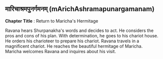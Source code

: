 ## मारिचाश्रमपुनर्गमनम् (mArichAshramapunargamanam)
**Chapter Title** : Return to Maricha's Hermitage

Ravana hears Shurpanakha's words and decides to act. He considers the pros and cons of his plan. With determination, he goes to his chariot house. He orders his charioteer to prepare his chariot. Ravana travels in a magnificent chariot. He reaches the beautiful hermitage of Maricha. Maricha welcomes Ravana and inquires about his visit.